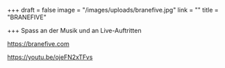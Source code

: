 +++
draft = false
image = "/images/uploads/branefive.jpg"
link = ""
title = "BRANEFIVE"

+++
Spass an der Musik und an Live-Auftritten <!--more-->

https://branefive.com

https://youtu.be/ojeFN2xTFvs